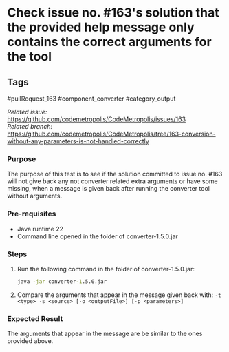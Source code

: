 # Check issue no. #163's solution that the provided help message only contains the correct arguments for the tool

## Tags
#pullRequest_163 #component_converter #category_output

_Related issue:_ https://github.com/codemetropolis/CodeMetropolis/issues/163 <br>
_Related branch:_ https://github.com/codemetropolis/CodeMetropolis/tree/163-conversion-without-any-parameters-is-not-handled-correctly

### Purpose
The purpose of this test is to see if the solution committed to issue no. #163 will not give back any not converter related extra arguments or have some missing, when a message is given back after running the converter tool without arguments.

### Pre-requisites
- Java runtime 22
- Command line opened in the folder of converter-1.5.0.jar

### Steps
1. Run the following command in the folder of converter-1.5.0.jar:
   ```cmd
   java -jar converter-1.5.0.jar
   ```
2. Compare the arguments that appear in the message given back with: `-t <type> -s <source> [-o <outputFile>] [-p <parameters>]`

### Expected Result
The arguments that appear in the message are be similar to the ones provided above.